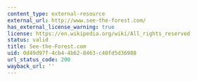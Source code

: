 ```yaml
---
content_type: external-resource
external_url: http://www.see-the-forest.com/
has_external_license_warning: true
license: https://en.wikipedia.org/wiki/All_rights_reserved
status: valid
title: See-the-Forest.com
uid: 0d49d97f-4cb4-4b62-8463-c40fd5d36988
url_status_code: 200
wayback_url: ''
---
```

